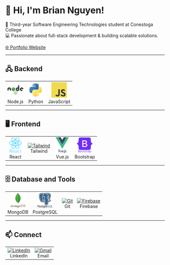 # 👋 **Hi, I'm Brian Nguyen!**  
🚀 Third-year Software Engineering Technologies student at Conestoga College  
💻 Passionate about full-stack development & building scalable solutions.

[🌐 Portfolio Website](#)

---

## 🖧 **Backend**  
<table>
  <tr>
    <td align="center">
      <a href="https://nodejs.org" target="_blank">
        <img src="https://raw.githubusercontent.com/devicons/devicon/master/icons/nodejs/nodejs-original-wordmark.svg" alt="Node.js" width="50"/>
      </a>
      <br>Node.js
    </td>
    <td align="center">
      <a href="https://www.python.org/" target="_blank">
        <img src="https://raw.githubusercontent.com/devicons/devicon/master/icons/python/python-original.svg" alt="Python" width="50"/>
      </a>
      <br>Python
    </td>
    <td align="center">
      <a href="https://developer.mozilla.org/en-US/docs/Web/JavaScript" target="_blank">
        <img src="https://raw.githubusercontent.com/devicons/devicon/master/icons/javascript/javascript-original.svg" alt="JavaScript" width="50"/>
      </a>
      <br>JavaScript
    </td>
  </tr>
</table>

---

## 🖥️ **Frontend**  
<table>
  <tr>
    <td align="center">
      <a href="https://reactjs.org/" target="_blank">
        <img src="https://raw.githubusercontent.com/devicons/devicon/master/icons/react/react-original-wordmark.svg" alt="React" width="50"/>
      </a>
      <br>React
    </td>
    <td align="center">
      <a href="https://tailwindcss.com/" target="_blank">
        <img src="https://www.vectorlogo.zone/logos/tailwindcss/tailwindcss-icon.svg" alt="Tailwind" width="50"/>
      </a>
      <br>Tailwind
    </td>
    <td align="center">
      <a href="https://vuejs.org/" target="_blank">
        <img src="https://raw.githubusercontent.com/devicons/devicon/master/icons/vuejs/vuejs-original-wordmark.svg" alt="Vue.js" width="50"/>
      </a>
      <br>Vue.js
    </td>
    <td align="center">
      <a href="https://getbootstrap.com" target="_blank">
        <img src="https://raw.githubusercontent.com/devicons/devicon/master/icons/bootstrap/bootstrap-plain-wordmark.svg" alt="Bootstrap" width="50"/>
      </a>
      <br>Bootstrap
    </td>
  </tr>
</table>

---

## 🗄️ **Database and Tools**  
<table>
  <tr>
    <td align="center">
      <a href="https://www.mongodb.com/" target="_blank">
        <img src="https://raw.githubusercontent.com/devicons/devicon/master/icons/mongodb/mongodb-original-wordmark.svg" alt="MongoDB" width="50"/>
      </a>
      <br>MongoDB
    </td>
    <td align="center">
      <a href="https://www.postgresql.org" target="_blank">
        <img src="https://raw.githubusercontent.com/devicons/devicon/master/icons/postgresql/postgresql-original-wordmark.svg" alt="PostgreSQL" width="50"/>
      </a>
      <br>PostgreSQL
    </td>
    <td align="center">
      <a href="https://git-scm.com/" target="_blank">
        <img src="https://www.vectorlogo.zone/logos/git-scm/git-scm-icon.svg" alt="Git" width="50"/>
      </a>
      <br>Git
    </td>
    <td align="center">
      <a href="https://firebase.google.com/" target="_blank">
        <img src="https://www.vectorlogo.zone/logos/firebase/firebase-icon.svg" alt="Firebase" width="50"/>
      </a>
      <br>Firebase
    </td>
  </tr>
</table>

---

## 📫 **Connect**  
<table>
  <tr>
    <td align="center">
      <a href="https://linkedin.com/in/brian-pnguyen" target="_blank">
        <img src="https://raw.githubusercontent.com/rahuldkjain/github-profile-readme-generator/master/src/images/icons/Social/linked-in-alt.svg" alt="LinkedIn" width="50"/>
      </a>
      <br>LinkedIn
    </td>
    <td align="center">
      <a href="mailto:nguyennbrian123@gmail.com" target="_blank">
        <img src="https://raw.githubusercontent.com/gauravghongde/social-icons/master/SVG/Color/Gmail.svg" alt="Gmail" width="50"/>
      </a>
      <br>Email
    </td>
  </tr>
</table>
